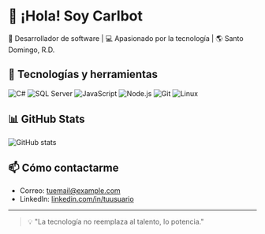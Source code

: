 # 👋 ¡Hola! Soy Carlbot

🎯 Desarrollador de software | 💻 Apasionado por la tecnología | 🌎 Santo Domingo, R.D.

## 🧰 Tecnologías y herramientas

![C#](https://img.shields.io/badge/C%23-239120?style=flat&logo=c-sharp&logoColor=white)
![SQL Server](https://img.shields.io/badge/SQL_Server-CC2927?style=flat&logo=microsoft-sql-server&logoColor=white)
![JavaScript](https://img.shields.io/badge/JavaScript-F7DF1E?style=flat&logo=javascript&logoColor=black)
![Node.js](https://img.shields.io/badge/Node.js-339933?style=flat&logo=node.js&logoColor=white)
![Git](https://img.shields.io/badge/Git-F05032?style=flat&logo=git&logoColor=white)
![Linux](https://img.shields.io/badge/Linux-FCC624?style=flat&logo=linux&logoColor=black)

## 📊 GitHub Stats

![GitHub stats](https://github-readme-stats.vercel.app/api?username=TU_USUARIO&show_icons=true&theme=github_dark)

## 📫 Cómo contactarme

- Correo: tuemail@example.com  
- LinkedIn: [linkedin.com/in/tuusuario](https://linkedin.com/in/tuusuario)

---

> 💡 "La tecnología no reemplaza al talento, lo potencia."  
